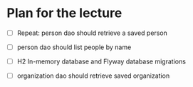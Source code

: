 # Plan for the lecture

* [ ] Repeat: person dao should retrieve a saved person
* [ ] person dao should list people by name
* [ ] H2 In-memory database and Flyway database migrations
* [ ] organization dao should retrieve saved organization

